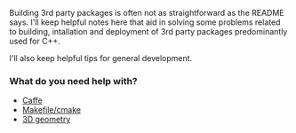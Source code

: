 Building 3rd party packages is often not as straightforward as the README says. I'll keep helpful notes here that aid in solving some problems related to building, intallation and deployment of 3rd party packages predominantly used for C++.

I'll also keep helpful tips for general development.

### What do you need help with?
- [Caffe](caffe_install.md)
- [Makefile/cmake](cmake_makefile_tips.md)
- [3D geometry](3D_geometry.md)
